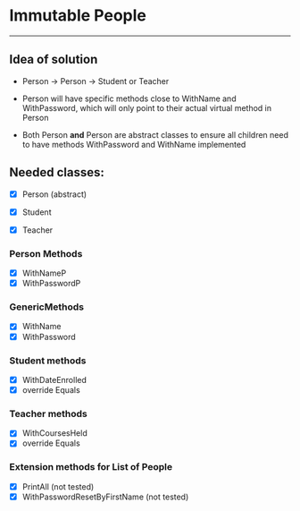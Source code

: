 # Immutable People

-------------------

## Idea of solution

* Person -> Person<T> -> Student or Teacher

* Person will have specific methods close to WithName and WithPassword, which will only point to their actual virtual method in Person<T>
* Both Person **and** Person<T> are abstract classes to ensure all children need to have methods WithPassword and WithName implemented

## Needed classes:

- [x] Person (abstract)

- [x] Student

- [x] Teacher

### Person Methods

- [x] WithNameP
- [x] WithPasswordP

### GenericMethods

- [x] WithName
- [x] WithPassword

### Student methods

- [x] WithDateEnrolled
- [x] override Equals
### Teacher methods
- [x] WithCoursesHeld
- [x] override Equals

### Extension methods for List of People

- [x] PrintAll (not tested)
- [x] WithPasswordResetByFirstName (not tested)